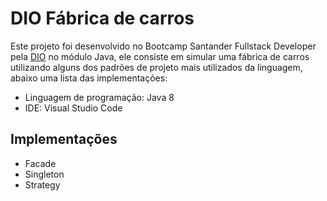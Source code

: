 # DIO Fábrica de carros

Este projeto foi desenvolvido no Bootcamp Santander Fullstack Developer pela <a href="https://www.dio.me/" target="_blank">DIO</a> no módulo Java, ele consiste em simular uma fábrica de carros utilizando alguns dos padrões de projeto mais utilizados da linguagem, abaixo uma lista das implementações:

- Linguagem de programação: Java 8
- IDE: Visual Studio Code

## Implementações

- Facade
- Singleton
- Strategy
